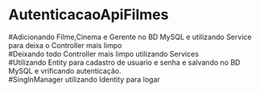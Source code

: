 # AutenticacaoApiFilmes
#Adicionando Filme,Cinema e Gerente no BD MySQL e utilizando Service para deixa o Controller mais limpo<br>
#Deixando todo Controller mais limpo utilizando Services<br>
#Utilizando Entity para cadastro de usuario e senha e salvando no BD MySQL e vrificando autenticação.<Br>
#SingInManager utilizando Identity para logar 
